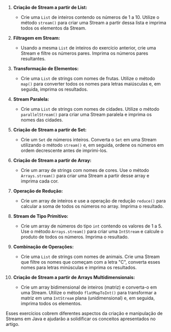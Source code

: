 1. **Criação de Stream a partir de List:**
    - Crie uma `List` de inteiros contendo os números de 1 a 10. Utilize o método `stream()` para criar uma Stream a
      partir dessa lista e imprima todos os elementos da Stream.

2. **Filtragem em Stream:**
    - Usando a mesma `List` de inteiros do exercício anterior, crie uma Stream e filtre os números pares. Imprima os
      números pares resultantes.

3. **Transformação de Elementos:**
    - Crie uma `List` de strings com nomes de frutas. Utilize o método `map()` para converter todos os nomes para letras
      maiúsculas e, em seguida, imprima os resultados.

4. **Stream Paralela:**
    - Crie uma `List` de strings com nomes de cidades. Utilize o método `parallelStream()` para criar uma Stream
      paralela e imprima os nomes das cidades.

5. **Criação de Stream a partir de Set:**
    - Crie um `Set` de números inteiros. Converta o `Set` em uma Stream utilizando o método `stream()` e, em seguida,
      ordene os números em ordem decrescente antes de imprimi-los.

6. **Criação de Stream a partir de Array:**
    - Crie um array de strings com nomes de cores. Use o método `Arrays.stream()` para criar uma Stream a partir desse
      array e imprima cada cor.

7. **Operação de Redução:**
    - Crie um array de inteiros e use a operação de redução `reduce()` para calcular a soma de todos os números no
      array. Imprima o resultado.

8. **Stream de Tipo Primitivo:**
    - Crie um array de números do tipo `int` contendo os valores de 1 a 5. Use o método `Arrays.stream()` para criar
      uma `IntStream` e calcule o produto de todos os números. Imprima o resultado.

9. **Combinação de Operações:**
    - Crie uma `List` de strings com nomes de animais. Crie uma Stream que filtre os nomes que começam com a letra "C",
      converta esses nomes para letras minúsculas e imprima os resultados.

10. **Criação de Stream a partir de Arrays Multidimensionais:**
    - Crie um array bidimensional de inteiros (matriz) e converta-o em uma Stream. Utilize o método `flatMapToInt()`
      para transformar a matriz em uma `IntStream` plana (unidimensional) e, em seguida, imprima todos os elementos.

Esses exercícios cobrem diferentes aspectos da criação e manipulação de Streams em Java e ajudarão a solidificar os
conceitos apresentados no artigo.